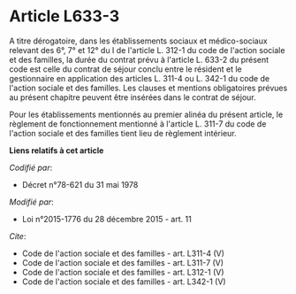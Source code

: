 # Article L633-3

A titre dérogatoire, dans les établissements sociaux et médico-sociaux relevant des 6°, 7° et 12° du I de l'article L. 312-1
du code de l'action sociale et des familles, la durée du contrat prévu à l'article L. 633-2 du présent code est celle du
contrat de séjour conclu entre le résident et le gestionnaire en application des articles L. 311-4 ou L. 342-1 du code de
l'action sociale et des familles. Les clauses et mentions obligatoires prévues au présent chapitre peuvent être insérées dans
le contrat de séjour. 

Pour les établissements mentionnés au premier alinéa du présent article, le règlement de fonctionnement mentionné à l'article
L. 311-7 du code de l'action sociale et des familles tient lieu de règlement intérieur.

**Liens relatifs à cet article**

_Codifié par_:

  - Décret n°78-621 du 31 mai 1978

_Modifié par_:

  - Loi n°2015-1776 du 28 décembre 2015 - art. 11

_Cite_:

  - Code de l'action sociale et des familles - art. L311-4 (V)
  - Code de l'action sociale et des familles - art. L311-7 (V)
  - Code de l'action sociale et des familles - art. L312-1 (V)
  - Code de l'action sociale et des familles - art. L342-1 (V)
